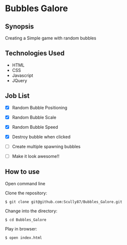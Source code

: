 Bubbles Galore
=======================

## Synopsis

Creating a Simple game with random bubbles


## Technologies Used

- HTML
- CSS
- Javascript
- JQuery

## Job List

- [x] Random Bubble Positioning
- [x]  Random Bubble Scale
- [x] Random Bubble Speed
- [x] Destroy bubble when clicked
- [ ] Create multiple spawning bubbles
- [ ]  Make it look awesome!!


How to use
----------
Open command line

Clone the repository:
```shell
$ git clone git@github.com:Scully87/Bubbles_Galore.git
```

Change into the directory:
```shell
$ cd Bubbles_Galore
```

Play in browser:
```shell
$ open index.html
```
